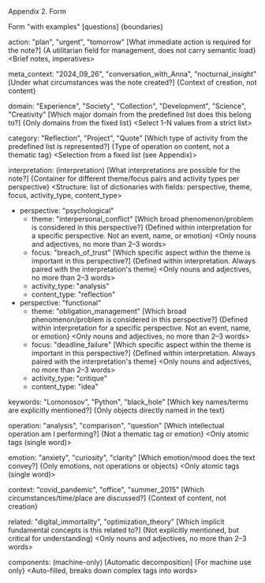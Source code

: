 Appendix 2. Form

Form "with examples" [questions] {boundaries} <requirements>

action: "plan", "urgent", "tomorrow" [What immediate action is required for the note?] {A utilitarian field for management, does not carry semantic load} <Brief notes, imperatives>

meta_context: "2024_09_26", "conversation_with_Anna", "nocturnal_insight" [Under what circumstances was the note created?] {Context of creation, not content} <Any practically useful formats>

domain: "Experience", "Society", "Collection", "Development", "Science", "Creativity" [Which major domain from the predefined list does this belong to?] {Only domains from the fixed list} <Select 1-N values from a strict list>

category: "Reflection", "Project", "Quote" [Which type of activity from the predefined list is represented?] {Type of operation on content, not a thematic tag} <Selection from a fixed list (see Appendix)>

interpretation: (interpretation) [What interpretations are possible for the note?] {Container for different theme/focus pairs and activity types per perspective} <Structure: list of dictionaries with fields: perspective, theme, focus, activity_type, content_type>
- perspective: "psychological"
  - theme: "interpersonal_conflict" [Which broad phenomenon/problem is considered in this perspective?] {Defined within interpretation for a specific perspective. Not an event, name, or emotion} <Only nouns and adjectives, no more than 2–3 words>
  - focus: "breach_of_trust" [Which specific aspect within the theme is important in this perspective?] {Defined within interpretation. Always paired with the interpretation's theme} <Only nouns and adjectives, no more than 2–3 words>
  - activity_type: "analysis"
  - content_type: "reflection"
- perspective: "functional"
  - theme: "obligation_management" [Which broad phenomenon/problem is considered in this perspective?] {Defined within interpretation for a specific perspective. Not an event, name, or emotion} <Only nouns and adjectives, no more than 2–3 words>
  - focus: "deadline_failure" [Which specific aspect within the theme is important in this perspective?] {Defined within interpretation. Always paired with the interpretation's theme} <Only nouns and adjectives, no more than 2–3 words>
  - activity_type: "critique"
  - content_type: "idea"

keywords: "Lomonosov", "Python", "black_hole" [Which key names/terms are explicitly mentioned?] {Only objects directly named in the text} <Complex tags and set phrases are allowed>

operation: "analysis", "comparison", "question" [Which intellectual operation am I performing?] {Not a thematic tag or emotion} <Only atomic tags (single word)>

emotion: "anxiety", "curiosity", "clarity" [Which emotion/mood does the text convey?] {Only emotions, not operations or objects} <Only atomic tags (single word)>

context: "covid_pandemic", "office", "summer_2015" [Which circumstances/time/place are discussed?] {Context of content, not creation} <Complex tags with prepositions allowed>

related: "digital_immortality", "optimization_theory" [Which implicit fundamental concepts is this related to?] {Not explicitly mentioned, but critical for understanding} <Only nouns and adjectives, no more than 2–3 words>

components: (machine-only) [Automatic decomposition] {For machine use only} <Auto-filled, breaks down complex tags into words>

